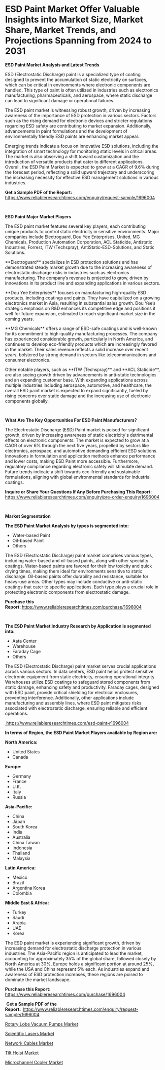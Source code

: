 <p><h1>ESD Paint Market Offer Valuable Insights into Market Size, Market Share, Market Trends, and Projections Spanning from 2024 to 2031</h1></p><p><strong>ESD Paint Market Analysis and Latest Trends</strong></p>
<p><p>ESD (Electrostatic Discharge) paint is a specialized type of coating designed to prevent the accumulation of static electricity on surfaces, which can be critical in environments where electronic components are handled. This type of paint is often utilized in industries such as electronics manufacturing, pharmaceuticals, and aerospace, where static discharge can lead to significant damage or operational failures. </p><p>The ESD paint market is witnessing robust growth, driven by increasing awareness of the importance of ESD protection in various sectors. Factors such as the rising demand for electronic devices and stricter regulations regarding ESD safety are contributing to market expansion. Additionally, advancements in paint formulations and the development of environmentally friendly ESD paints are enhancing market appeal.</p><p>Emerging trends indicate a focus on innovative ESD solutions, including the integration of smart technology for monitoring static levels in critical areas. The market is also observing a shift toward customization and the introduction of versatile products that cater to different applications. Overall, the ESD Paint Market is expected to grow at a CAGR of 9.6% during the forecast period, reflecting a solid upward trajectory and underscoring the increasing necessity for effective ESD management solutions in various industries.</p></p>
<p><strong>Get a Sample PDF of the Report:&nbsp;</strong> <a href="https://www.reliableresearchtimes.com/enquiry/request-sample/1696004?utm_campaign=1630&utm_medium=2&utm_source=Github&utm_content=ia&utm_term=19102024&utm_id=esd-paint">https://www.reliableresearchtimes.com/enquiry/request-sample/1696004</a></p>
<p>&nbsp;</p>
<p><strong>ESD Paint Major Market Players</strong></p>
<p><p>The ESD paint market features several key players, each contributing unique products to control static electricity in sensitive environments. Major companies include Electroguard, Dou Yee Enterprises, United, MG Chemicals, Production Automation Corporation, ACL Staticide, Antistatic Industries, Forrest, ITW (Techspray), AntiStatic-ESD-Solutions, and Static Solutions.</p><p>**Electroguard** specializes in ESD protection solutions and has demonstrated steady market growth due to the increasing awareness of electrostatic discharge risks in industries such as electronics manufacturing. The company’s revenue is projected to grow, driven by innovations in its product line and expanding applications in various sectors.</p><p>**Dou Yee Enterprises** focuses on manufacturing high-quality ESD products, including coatings and paints. They have capitalized on a growing electronics market in Asia, resulting in substantial sales growth. Dou Yee’s strategic emphasis on R&D enhances its competitive edge and positions it well for future expansion, estimated to reach significant market size in the coming years.</p><p>**MG Chemicals** offers a range of ESD-safe coatings and is well-known for its commitment to high-quality manufacturing processes. The company has experienced considerable growth, particularly in North America, and continues to develop eco-friendly products which are increasingly favored in the market. Their sales revenue reflects a solid increase over recent years, bolstered by strong demand in sectors like telecommunications and consumer electronics.</p><p>Other notable players, such as **ITW (Techspray)** and **ACL Staticide**, are also seeing growth driven by advancements in anti-static technologies and an expanding customer base. With expanding applications across multiple industries including aerospace, automotive, and healthcare, the overall ESD paint market is expected to expand significantly, fueled by rising concerns over static damage and the increasing use of electronic components globally.</p></p>
<p>&nbsp;</p>
<p><strong>What Are The Key Opportunities For ESD Paint Manufacturers?</strong></p>
<p><p>The Electrostatic Discharge (ESD) Paint market is poised for significant growth, driven by increasing awareness of static electricity's detrimental effects on electronic components. The market is expected to grow at a CAGR of over 6% through the next five years, propelled by sectors like electronics, aerospace, and automotive demanding efficient ESD solutions. Innovations in formulation and application methods enhance performance and lower costs, making ESD Paint more accessible. Furthermore, regulatory compliance regarding electronic safety will stimulate demand. Future trends indicate a shift towards eco-friendly and sustainable formulations, aligning with global environmental standards for industrial coatings.</p></p>
<p><strong>Inquire or Share Your Questions If Any Before Purchasing This Report:</strong> <a href="https://www.reliableresearchtimes.com/enquiry/pre-order-enquiry/1696004?utm_campaign=1630&utm_medium=2&utm_source=Github&utm_content=ia&utm_term=19102024&utm_id=esd-paint">https://www.reliableresearchtimes.com/enquiry/pre-order-enquiry/1696004</a></p>
<p>&nbsp;</p>
<p><strong>Market Segmentation</strong></p>
<p><strong>The ESD Paint Market Analysis by types is segmented into:</strong></p>
<p><ul><li>Water-based Paint</li><li>Oil-based Paint</li><li>Others</li></ul></p>
<p><p>The ESD (Electrostatic Discharge) paint market comprises various types, including water-based and oil-based paints, along with other specialty coatings. Water-based paints are favored for their low toxicity and quick drying times, making them ideal for environments sensitive to static discharge. Oil-based paints offer durability and resistance, suitable for heavy-use areas. Other types may include conductive or anti-static coatings that cater to specific applications. Each type plays a crucial role in protecting electronic components from electrostatic damage.</p></p>
<p><strong>Purchase this Report:&nbsp;</strong><a href="https://www.reliableresearchtimes.com/purchase/1696004?utm_campaign=1630&utm_medium=2&utm_source=Github&utm_content=ia&utm_term=19102024&utm_id=esd-paint">https://www.reliableresearchtimes.com/purchase/1696004</a></p>
<p>&nbsp;</p>
<p><strong>The ESD Paint Market Industry Research by Application is segmented into:</strong></p>
<p><ul><li>Aata Center</li><li>Warehouse</li><li>Faraday Cage</li><li>Others</li></ul></p>
<p><p>The ESD (Electrostatic Discharge) paint market serves crucial applications across various sectors. In data centers, ESD paint helps protect sensitive electronic equipment from static electricity, ensuring operational integrity. Warehouses utilize ESD coatings to safeguard stored components from static damage, enhancing safety and productivity. Faraday cages, designed with ESD paint, provide critical shielding for electrical enclosures, preventing interference. Additionally, other applications include manufacturing and assembly lines, where ESD paint mitigates risks associated with electrostatic discharge, ensuring reliable and efficient operations.</p></p>
<p><a href="https://www.reliableresearchtimes.com/esd-paint-r1696004?utm_campaign=1630&utm_medium=2&utm_source=Github&utm_content=ia&utm_term=19102024&utm_id=esd-paint">&nbsp;https://www.reliableresearchtimes.com/esd-paint-r1696004</a></p>
<p><strong>In terms of Region, the ESD Paint Market Players available by Region are:</strong></p>
<p>
    <p> <strong> North America: </strong>
        <ul>
            <li>United States</li>
            <li>Canada</li>
        </ul>
        </p> 
    <p> <strong> Europe: </strong>
        <ul>
            <li>Germany</li>
            <li>France</li>
            <li>U.K.</li>
            <li>Italy</li>
            <li>Russia</li>
        </ul>
        </p> 
    <p> <strong> Asia-Pacific: </strong>
        <ul>
            <li>China</li>
            <li>Japan</li>
            <li>South Korea</li>
            <li>India</li>
            <li>Australia</li>
            <li>China Taiwan</li>
            <li>Indonesia</li>
            <li>Thailand</li>
            <li>Malaysia</li>
        </ul>
        </p> 
    <p> <strong> Latin America: </strong>
        <ul>
            <li>Mexico</li>
            <li>Brazil</li>
            <li>Argentina Korea</li>
            <li>Colombia</li>
        </ul>
        </p> 
    <p> <strong> Middle East & Africa: </strong>
        <ul>
            <li>Turkey</li>
            <li>Saudi</li>
            <li>Arabia</li>
            <li>UAE</li>
            <li>Korea</li>
        </ul>
    </p>
    </p>
<p><p>The ESD paint market is experiencing significant growth, driven by increasing demand for electrostatic discharge protection in various industries. The Asia-Pacific region is anticipated to lead the market, accounting for approximately 35% of the global share, followed closely by North America at 30%. Europe holds a significant portion at around 25%, while the USA and China represent 5% each. As industries expand and awareness of ESD protection increases, these regions are poised to dominate the market landscape.</p></p>
<p><strong>Purchase this Report: </strong><a href="https://www.reliableresearchtimes.com/purchase/1696004?utm_campaign=1630&utm_medium=2&utm_source=Github&utm_content=ia&utm_term=19102024&utm_id=esd-paint">https://www.reliableresearchtimes.com/purchase/1696004</a></p>
<p>&nbsp;<strong>Get a Sample PDF of the Report:&nbsp;&nbsp;</strong><a href="https://www.reliableresearchtimes.com/enquiry/request-sample/1696004?utm_campaign=1630&utm_medium=2&utm_source=Github&utm_content=ia&utm_term=19102024&utm_id=esd-paint">https://www.reliableresearchtimes.com/enquiry/request-sample/1696004</a></p>
<p><strong></strong></p>
<p><p><a href="https://www.linkedin.com/pulse/investing-rotary-lobe-vacuum-pumps-market-trends-leading-28ioc?utm_campaign=1630&utm_medium=2&utm_source=Github&utm_content=ia&utm_term=19102024&utm_id=esd-paint">Rotary Lobe Vacuum Pumps Market</a></p><p><a href="https://www.linkedin.com/pulse/scientific-lasers-market-analysis-product-segmentation-dffac?utm_campaign=1630&utm_medium=2&utm_source=Github&utm_content=ia&utm_term=19102024&utm_id=esd-paint">Scientific Lasers Market</a></p><p><a href="https://github.com/SanjidaKhan901/Market-Research-Report-List-1/blob/main/network-cables-market.md?utm_campaign=1630&utm_medium=2&utm_source=Github&utm_content=ia&utm_term=19102024&utm_id=esd-paint">Network Cables Market</a></p><p><a href="https://www.linkedin.com/pulse/tilt-hoist-market-size-share-analysis-growth-trends-forecast-qodec?utm_campaign=1630&utm_medium=2&utm_source=Github&utm_content=ia&utm_term=19102024&utm_id=esd-paint">Tilt Hoist Market</a></p><p><a href="https://www.linkedin.com/pulse/emerging-trends-microchannel-cooler-market-global-outlook-awiyc?utm_campaign=1630&utm_medium=2&utm_source=Github&utm_content=ia&utm_term=19102024&utm_id=esd-paint">Microchannel Cooler Market</a></p></p>